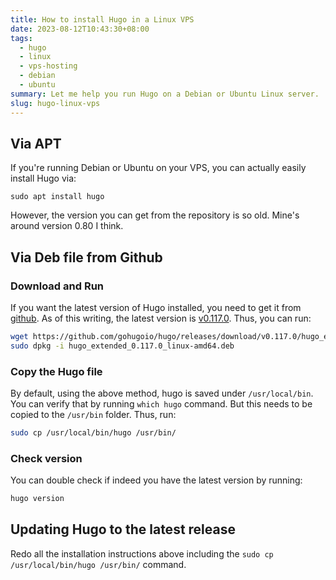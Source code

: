 ```yaml
---
title: How to install Hugo in a Linux VPS
date: 2023-08-12T10:43:30+08:00
tags:
  - hugo
  - linux
  - vps-hosting
  - debian
  - ubuntu
summary: Let me help you run Hugo on a Debian or Ubuntu Linux server.
slug: hugo-linux-vps
---
```


## Via APT

If you're running Debian or Ubuntu on your VPS, you can actually easily install Hugo via: 

```bin
sudo apt install hugo
```

However, the version you can get from the repository is so old. Mine's around version 0.80 I think.

## Via Deb file from Github

### Download and Run

If you want the latest version of Hugo installed, you need to get it from [github](https://github.com/gohugoio/hugo/releases). As of this writing, the latest version is [v0.117.0](https://github.com/gohugoio/hugo/releases/tag/v0.117.0). Thus, you can run:

``` bash
wget https://github.com/gohugoio/hugo/releases/download/v0.117.0/hugo_extended_0.117.0_linux-amd64.deb
sudo dpkg -i hugo_extended_0.117.0_linux-amd64.deb
```

### Copy the Hugo file

By default, using the above method, hugo is saved under `/usr/local/bin`. You can verify that by running `which hugo` command. But this needs to be copied to the `/usr/bin` folder. Thus, run:

``` bash
sudo cp /usr/local/bin/hugo /usr/bin/
```

### Check version

You can double check if indeed you have the latest version by running:
```bash
hugo version
```

## Updating Hugo to the latest release

Redo all the installation instructions above including the `sudo cp /usr/local/bin/hugo /usr/bin/`  command.
